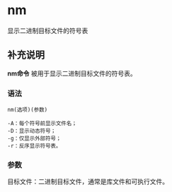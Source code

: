 nm
===

显示二进制目标文件的符号表

## 补充说明

**nm命令** 被用于显示二进制目标文件的符号表。

### 语法  

```
nm(选项)(参数)
```

  

```
-A：每个符号前显示文件名；
-D：显示动态符号；
-g：仅显示外部符号；
-r：反序显示符号表。
```

### 参数  

目标文件：二进制目标文件，通常是库文件和可执行文件。


